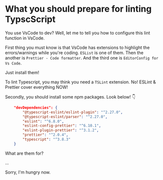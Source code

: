 # What you should prepare for linting TypscScript

You use VsCode to dev? Well, let me to tell you how to configure this lint
function in VsCode.

First thing you must know is that VsCode has extensions to highlight the
errors/warnings while you're coding. `ESList` is one of them. Then the another
is `Prettier - Code formatter`. And the third one is `EditorConfig for Vs Code`.

Just install them!

To lint Typescript, you may think you need a `TSLint` extension. No! ESLint &
Prettier cover everything NOW!

Secondly, you should install some npm packages. Look below! 👇

```json
	"devDependencies": {
		"@typescript-eslint/eslint-plugin": "^2.27.0",
		"@typescript-eslint/parser": "^2.27.0",
		"eslint": "^6.8.0",
		"eslint-config-prettier": "^6.10.1",
		"eslint-plugin-prettier": "^3.1.2",
		"prettier": "^2.0.4",
		"typescript": "^3.8.3"
	}
```

What are them for?

...

Sorry, I'm hungry now.
